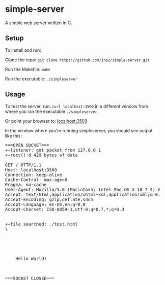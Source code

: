 simple-server
=============

A simple web server written in C.

Setup
-----
To install and run:

Clone the repo: ```git clone https://github.com/jns2/simple-server.git```

Run the Makefile: ```make```

Run the executable: ```./simpleserver```

Usage
-----
To test the server, run:
```curl localhost:3500```
in a different window from where you ran the executable ```./simpleserver```.

Or point your browser to:
[localhost:3500](http://localhost:3500/)

In the window where you're running simpleserver, you should see output like this:
<pre>
===OPEN SOCKET===
++listener: got packet from 127.0.0.1
++recv()'d 429 bytes of data

GET / HTTP/1.1
Host: localhost:3500
Connection: keep-alive
Cache-Control: max-age=0
Pragma: no-cache
User-Agent: Mozilla/5.0 (Macintosh; Intel Mac OS X 10_7_4) AppleWebKit/537.1 (KHTML, like Gecko) Chrome/21.0.1180.77 Safari/537.1
Accept: text/html,application/xhtml+xml,application/xml;q=0.9,*/*;q=0.8
Accept-Encoding: gzip,deflate,sdch
Accept-Language: en-US,en;q=0.8
Accept-Charset: ISO-8859-1,utf-8;q=0.7,*;q=0.3


++file searched: ./test.html
\<HTML\>
  <HEAD>
    <TITLE>Hello World!</TITLE>
    <LINK rel="stylesheet" type="text/css" href="test.css"/>
  </HEAD>
  <BODY>
    Hello World!
  </BODY>
</HTML>

===SOCKET CLOSED===
</pre>
